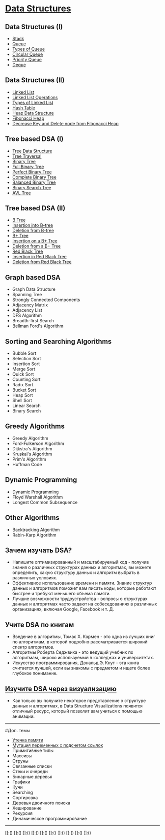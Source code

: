 
# [Data Structures] 

## Data Structures (I)
- [Stack]
- [Queue]
- [Types of Queue]
- [Circular Queue]
- [Priority Queue]
- [Deque]

## Data Structures (II)
- [Linked List]
- [Linked List Operations]
- [Types of Linked List]
- [Hash Table]
- [Heap Data Structure]
- [Fibonacci Heap]
- [Decrease Key and Delete node from Fibonacci Heap]

## Tree based DSA (I)
- [Tree Data Structure]
- [Tree Traversal]
- [Binary Tree]
- [Full Binary Tree]
- [Perfect Binary Tree]
- [Complete Binary Tree]
- [Balanced Binary Tree]
- [Binary Search Tree]
- [AVL Tree]

## Tree based DSA (II)
- [B Tree]
- [Insertion into B-tree]
- [Deletion from B-tree]
- [B+ Tree]
- [Insertion on a B+ Tree]
- [Deletion from a B+ Tree]
- [Red Black Tree]
- [Insertion in Red Black Tree]
- [Deletion from Red Black Tree]

## Graph based DSA
- Graph Data Structure
- Spanning Tree
- Strongly Connected Components
- Adjacency Matrix
- Adjacency List
- DFS Algorithm
- Breadth-first Search
- Bellman Ford's Algorithm

## Sorting and Searching Algorithms
- Bubble Sort
- Selection Sort
- Insertion Sort
- Merge Sort
- Quick Sort
- Counting Sort
- Radix Sort
- Bucket Sort
- Heap Sort
- Shell Sort
- Linear Search
- Binary Search

## Greedy Algorithms
- Greedy Algorithm
- Ford-Fulkerson Algorithm
- Dijkstra's Algorithm
- Kruskal's Algorithm
- Prim's Algorithm
- Huffman Code

## Dynamic Programming
- Dynamic Programming
- Floyd Warshall Algorithm
- Longest Common Subsequence

## Other Algorithms
- Backtracking Algorithm
- Rabin-Karp Algorithm


## Зачем изучать DSA?
- Напишите оптимизированный и масштабируемый код - получив знания о различных структурах данных и алгоритмах, вы можете определить, какую структуру данных и алгоритм выбрать в различных условиях.
- Эффективное использование времени и памяти. Знание структур данных и алгоритмов поможет вам писать коды, которые работают быстрее и требуют меньшего объема памяти.
- Лучшие возможности трудоустройства - вопросы о структурах данных и алгоритмах часто задают на собеседованиях в различных организациях, включая Google, Facebook и т. Д.

## Учите DSA по книгам
- Введение в алгоритмы, Томас Х. Кормен - это одна из лучших книг по алгоритмам, в которой подробно рассматривается широкий спектр алгоритмов.
- Алгоритмы Роберта Седжвика - это ведущий учебник по алгоритмам, широко используемый в колледжах и университетах.
- Искусство программирования, Дональд Э. Кнут - эта книга считается лучшей, если вы знакомы с предметом и ищете более глубокое понимание.


## [Изучите DSA через визуализацию](https://www.cs.usfca.edu/~galles/visualization/Algorithms.html)
- Как только вы получите некоторое представление о структуре данных и алгоритмах, в Data Structure Visualizations появится отличный ресурс, который позволит вам учиться с помощью анимации.




------------------------------------------------------------------------------------------
#Доп. темы
- [Утечка памяти](https://doc.rust-lang.org/book/ch15-06-reference-cycles.html)
- [Мутация переменных с подсчетом ссылок](https://ricardomartins.cc/2016/06/08/interior-mutability)
- Примитивные типы
- Массивы
- Струны
- Связанные списки
- Стеки и очереди
- Бинарные деревья
- Графики
- Кучи
- Searching
- Сортировка
- Деревья двоичного поиска
- Хеширование
- Рекурсия
- Динамическое программирование








-----------------------------------------------------------------------------------------------------------------------
[Data Structures]:(https://www.programiz.com/dsa#:~:text=A%20data%20structure%20is%20a,efficient%20and%20optimized%20computer%20programs.)
[Stack]:(https://www.programiz.com/dsa/stack)
[Queue]:(https://www.programiz.com/dsa/queue)
[Types of Queue]:(https://www.programiz.com/dsa/types-of-queue)
[Circular Queue]:(https://www.programiz.com/dsa/circular-queue)
[Priority Queue]:(https://www.programiz.com/dsa/priority-queue)
[Deque]:(https://www.programiz.com/dsa/deque)
[Linked List]:(https://www.programiz.com/dsa/linked-list)
[Linked List Operations]:(https://www.programiz.com/dsa/linked-list-operations)
[Types of Linked List]:(https://www.programiz.com/dsa/linked-list-types)
[Hash Table]:(https://www.programiz.com/dsa/hash-table)
[Heap Data Structure]:(https://www.programiz.com/dsa/heap-data-structure)
[Fibonacci Heap]:(https://www.programiz.com/dsa/fibonacci-heap)
[Decrease Key and Delete node from Fibonacci Heap]:(https://www.programiz.com/dsa/decrease-key-and-delete-node-from-a-fibonacci-heap)
[Tree Data Structure]:(https://www.programiz.com/dsa/trees)
[Tree Traversal]:(https://www.programiz.com/dsa/tree-traversal)
[Binary Tree]:(https://www.programiz.com/dsa/binary-tree)
[Full Binary Tree]:(https://www.programiz.com/dsa/full-binary-tree)
[Perfect Binary Tree]:(https://www.programiz.com/dsa/perfect-binary-tree)
[Complete Binary Tree]:(https://www.programiz.com/dsa/complete-binary-tree)
[Balanced Binary Tree]:(https://www.programiz.com/dsa/balanced-binary-tree)
[Binary Search Tree]:(https://www.programiz.com/dsa/binary-search-tree)
[AVL Tree]:(https://www.programiz.com/dsa/avl-tree)
[B Tree]:()
[Insertion into B-tree]:()
[Deletion from B-tree]:()
[B+ Tree]:()
[Insertion on a B+ Tree]:()
[Deletion from a B+ Tree]:()
[Red Black Tree]:()
[Insertion in Red Black Tree]:()
[Deletion from Red Black Tree]:()
[]:()
[]:()
[]:()
[]:()
[]:()
[]:()
[]:()
[]:()
[]:()
[]:()
